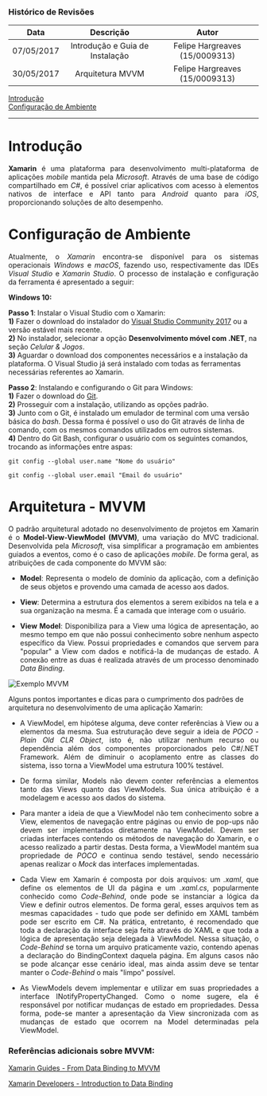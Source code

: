 ### Histórico de Revisões

| Data       |  Descrição                      | Autor                          |
|:----------:|:-------------------------------:|:------------------------------:|
| 07/05/2017 | Introdução e Guia de Instalação | Felipe Hargreaves (15/0009313) |
| 30/05/2017 | Arquitetura MVVM                | Felipe Hargreaves (15/0009313) |

[Introdução](#introdução)  
[Configuração de Ambiente](#configuração-de-ambiente)

---

# Introdução

<p align="justify"> <b>Xamarin</b> é uma plataforma para desenvolvimento multi-plataforma de aplicações <i>mobile</i> mantida pela <i>Microsoft</i>. Através de uma base de código compartilhado em <i>C#</i>, é possível criar aplicativos com acesso à elementos nativos de interface e API tanto para <i>Android</i> quanto para <i>iOS</i>, proporcionando soluções de alto desempenho. 

# Configuração de Ambiente

<p align="justify"> Atualmente, o <i>Xamarin</i> encontra-se disponível para os sistemas operacionais <i>Windows</i> e <i>macOS</i>, fazendo uso, respectivamente das IDEs <i>Visual Studio</i> e <i>Xamarin Studio</i>. O processo de instalação e configuração da ferramenta é apresentado a seguir:

**Windows 10:**

**Passo 1**: Instalar o Visual Studio com o Xamarin:  
**1)** Fazer o download do instalador do [Visual Studio Community 2017](https://www.visualstudio.com/) ou a versão estável mais recente.  
**2)** No instalador, selecionar a opção **Desenvolvimento móvel com .NET**, na seção *Celular & Jogos*.  
**3)** Aguardar o download dos componentes necessários e a instalação da plataforma. O Visual Studio já será instalado com todas as ferramentas necessárias referentes ao Xamarin.

**Passo 2**: Instalando e configurando o Git para Windows:  
**1)** Fazer o download do [Git](https://git-scm.com/downloads).  
**2)** Prosseguir com a instalação, utilizando as opções padrão.  
**3)** Junto com o Git, é instalado um emulador de terminal com uma versão básica do *bash*. Dessa forma é possível o uso do Git através de linha de comando, com os mesmos comandos utilizados em outros sistemas.  
**4)** Dentro do Git Bash, configurar o usuário com os seguintes comandos, trocando as informações entre aspas:

    git config --global user.name "Nome do usuário"

    git config --global user.email "Email do usuário"


# Arquitetura - MVVM

<p align="justify"> O padrão arquitetural adotado no desenvolvimento de projetos em Xamarin é o <b>Model-View-ViewModel (MVVM)</b>, uma variação do MVC tradicional. Desenvolvida pela <i>Microsoft</i>, visa simplificar a programação em ambientes guiados a eventos, como é o caso de aplicações <i>mobile</i>. De forma geral, as atribuições de cada componente do MVVM são:

* <p align="justify"><b>Model</b>: Representa o modelo de domínio da aplicação, com a definição de seus objetos e provendo uma camada de acesso aos dados. 
* <p align="justify"><b>View</b>: Determina a estrutura dos elementos a serem exibidos na tela e a sua organização na mesma. É a camada que interage com o usuário.
* <p align="justify"><b>View Model</b>: Disponibiliza para a View uma lógica de apresentação, ao mesmo tempo em que não possui conhecimento sobre nenhum aspecto específico da View. Possui propriedades e comandos que servem para "popular" a View com dados e notificá-la de mudanças de estado. A conexão entre as duas é realizada através de um processo denominado <i>Data Binding</i>. 

![Exemplo MVVM](https://upload.wikimedia.org/wikipedia/commons/8/87/MVVMPattern.png)

Alguns pontos importantes e dicas para o cumprimento dos padrões de arquitetura no desenvolvimento de uma aplicação Xamarin:

* <p align="justify"> A ViewModel, em hipótese alguma, deve conter referências à View ou a elementos da mesma. Sua estruturação deve seguir a ideia de <i>POCO - Plain Old CLR Object</i>, isto é, não utilizar nenhum recurso ou dependência além dos componentes proporcionados pelo C#/.NET Framework. Além de diminuir o acoplamento entre as classes do sistema, isso torna a ViewModel uma estrutura 100% testável.
* <p align="justify"> De forma similar, Models não devem conter referências a elementos tanto das Views quanto das ViewModels. Sua única atribuição é a modelagem e acesso aos dados do sistema.
* <p align="justify"> Para manter a ideia de que a ViewModel não tem conhecimento sobre a View, elementos de navegação entre páginas ou envio de pop-ups não devem ser implementados diretamente na ViewModel. Devem ser criadas interfaces contendo os métodos de navegação do Xamarin, e o acesso realizado a partir destas. Desta forma, a ViewModel mantém sua propriedade de <i>POCO</i> e continua sendo testável, sendo necessário apenas realizar o <i>Mock</i> das interfaces implementadas.
* <p align="justify"> Cada View em Xamarin é composta por dois arquivos: um <i>.xaml</i>, que define os elementos de UI da página e um <i>.xaml.cs</i>, popularmente conhecido como <i>Code-Behind</i>, onde pode se instanciar a lógica da View e definir outros elementos. De forma geral, esses arquivos tem as mesmas capacidades - tudo que pode ser definido em XAML também pode ser escrito em C#. Na prática, entretanto, é recomendado que toda a declaração da interface seja feita através do XAML e que toda a lógica de apresentação seja delegada à ViewModel. Nessa situação, o <i>Code-Behind</i> se torna um arquivo praticamente vazio, contendo apenas a declaração do BindingContext daquela página. Em alguns casos não se pode alcançar esse cenário ideal, mas ainda assim deve se tentar manter o <i>Code-Behind</i> o mais "limpo" possível.
* <p align="justify"> As ViewModels devem implementar e utilizar em suas propriedades a interface INotifyPropertyChanged. Como o nome sugere, ela é responsável por notificar mudanças de estado em propriedades. Dessa forma, pode-se manter a apresentação da View sincronizada com as mudanças de estado que ocorrem na Model determinadas pela ViewModel.

### Referências adicionais sobre MVVM:
[Xamarin Guides - From Data Binding to MVVM](https://developer.xamarin.com/guides/xamarin-forms/xaml/xaml-basics/data_bindings_to_mvvm/)

[Xamarin Developers - Introduction to Data Binding](https://blog.xamarin.com/introduction-to-data-binding/)
